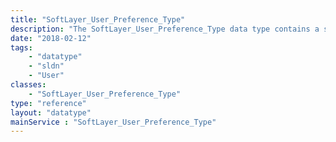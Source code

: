 ```yaml
---
title: "SoftLayer_User_Preference_Type"
description: "The SoftLayer_User_Preference_Type data type contains a single preference type including the accepted values. "
date: "2018-02-12"
tags:
    - "datatype"
    - "sldn"
    - "User"
classes:
    - "SoftLayer_User_Preference_Type"
type: "reference"
layout: "datatype"
mainService : "SoftLayer_User_Preference_Type"
---
```

